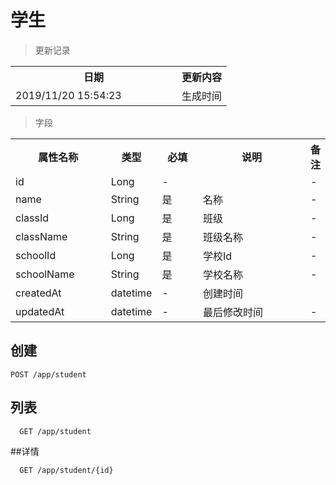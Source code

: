 # 学生

> 更新记录

<table>
    <tr>
        <th style="width:250px;">日期</th>
        <th>更新内容</th>
    </tr>
    <tr>
        <td>2019/11/20 15:54:23 </td>
        <td>生成时间</td>
    </tr>
</table>

> 字段

<table>
    <tr>
        <th style="width:150px;">属性名称</th>
        <th style="width:60px;">类型</th>
        <th style="width:60px;">必填</th>
        <th style="width:200px;">说明</th>
        <th>备注</th>
    </tr>
    <tr>
        <td>id</td>
        <td>Long</td>
        <td>-</td>
        <td></td>
        <td>-</td>
    </tr>
    <tr>
            <td>name</td>
            <td>String</td>
            <td>是</td>
            <td>名称</td>
            <td>-</td>
        </tr>
    <tr>
        <td>classId</td>
        <td>Long</td>
        <td>是</td>
        <td>班级</td>
        <td>-</td>
    </tr>
    <tr>
        <td>className</td>
        <td>String</td>
        <td>是</td>
        <td>班级名称</td>
        <td>-</td>
    </tr>
    <tr>
        <td>schoolId</td>
        <td>Long</td>
        <td>是</td>
        <td>学校Id</td>
        <td>-</td>
    </tr>
    <tr>
        <td>schoolName</td>
        <td>String</td>
        <td>是</td>
        <td>学校名称</td>
        <td>-</td>
    </tr>
   	<tr>
        <td>createdAt</td>
        <td>datetime</td>
        <td>-</td>
        <td>创建时间</td>
        <td></td>
    </tr>
    <tr>
        <td>updatedAt</td>
        <td>datetime</td>
        <td>-</td>
        <td>最后修改时间</td>
        <td>-</td>
    </tr>
   </table>

## 创建

```
POST /app/student
```


## 列表

```
  GET /app/student
```


##详情

```
  GET /app/student/{id}


```

